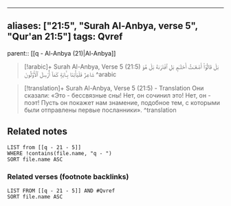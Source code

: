 
---
aliases: ["21:5", "Surah Al-Anbya, verse 5", "Qur'an 21:5"]
tags: Qvref
---

parent:: [[q - Al-Anbya (21)|Al-Anbya]]

> [!arabic]+ Surah Al-Anbya, Verse 5 (21:5)
> <span class="quran-arabic">بَلْ قَالُوٓا۟ أَضْغَـٰثُ أَحْلَـٰمٍۭ بَلِ ٱفْتَرَىٰهُ بَلْ هُوَ شَاعِرٌ فَلْيَأْتِنَا بِـَٔايَةٍ كَمَآ أُرْسِلَ ٱلْأَوَّلُونَ</span>
^arabic

> [!translation]+ Surah Al-Anbya, Verse 5 (21:5) - Translation
> Они сказали: «Это - бессвязные сны! Нет, он сочинил это! Нет, он - поэт! Пусть он покажет нам знамение, подобное тем, с которыми были отправлены первые посланники».
^translation



## Related notes
```dataview
LIST from [[q - 21 - 5]]
WHERE !contains(file.name, "q - ")
SORT file.name ASC
```

### Related verses (footnote backlinks)
```dataview
LIST FROM [[q - 21 - 5]] AND #Qvref
SORT file.name ASC
```

